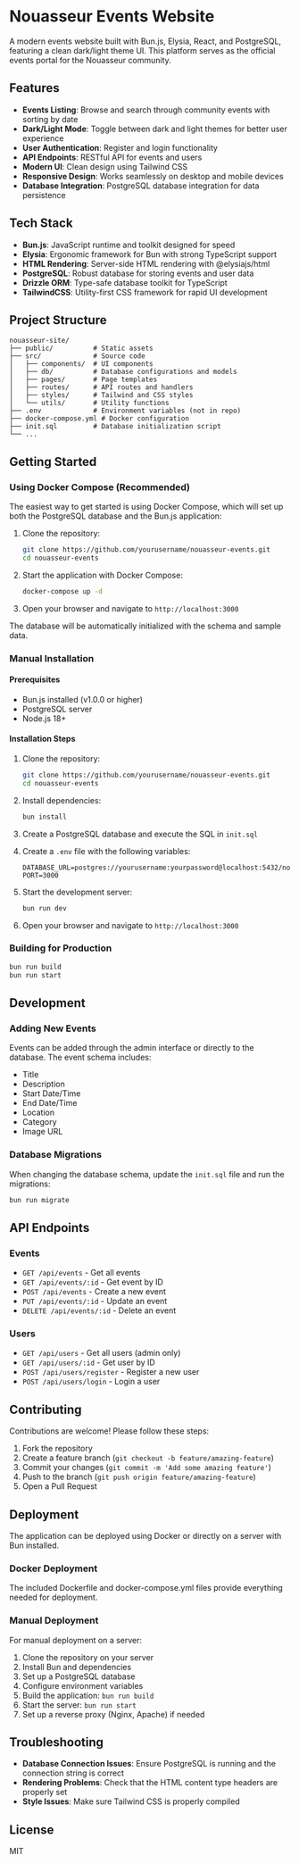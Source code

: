 # Nouasseur Events Website

A modern events website built with Bun.js, Elysia, React, and PostgreSQL, featuring a clean dark/light theme UI. This platform serves as the official events portal for the Nouasseur community.

## Features

- **Events Listing**: Browse and search through community events with sorting by date
- **Dark/Light Mode**: Toggle between dark and light themes for better user experience
- **User Authentication**: Register and login functionality
- **API Endpoints**: RESTful API for events and users
- **Modern UI**: Clean design using Tailwind CSS
- **Responsive Design**: Works seamlessly on desktop and mobile devices
- **Database Integration**: PostgreSQL database integration for data persistence

## Tech Stack

- **Bun.js**: JavaScript runtime and toolkit designed for speed
- **Elysia**: Ergonomic framework for Bun with strong TypeScript support
- **HTML Rendering**: Server-side HTML rendering with @elysiajs/html
- **PostgreSQL**: Robust database for storing events and user data
- **Drizzle ORM**: Type-safe database toolkit for TypeScript
- **TailwindCSS**: Utility-first CSS framework for rapid UI development

## Project Structure

```
nouasseur-site/
├── public/          # Static assets
├── src/             # Source code
│   ├── components/  # UI components
│   ├── db/          # Database configurations and models
│   ├── pages/       # Page templates
│   ├── routes/      # API routes and handlers
│   ├── styles/      # Tailwind and CSS styles
│   └── utils/       # Utility functions
├── .env             # Environment variables (not in repo)
├── docker-compose.yml # Docker configuration
├── init.sql         # Database initialization script
└── ...
```

## Getting Started

### Using Docker Compose (Recommended)

The easiest way to get started is using Docker Compose, which will set up both the PostgreSQL database and the Bun.js application:


1. Clone the repository:
   ```bash
   git clone https://github.com/yourusername/nouasseur-events.git
   cd nouasseur-events
   ```

2. Start the application with Docker Compose:
   ```bash
   docker-compose up -d
   ```

3. Open your browser and navigate to `http://localhost:3000`

The database will be automatically initialized with the schema and sample data.

### Manual Installation

#### Prerequisites

- Bun.js installed (v1.0.0 or higher)
- PostgreSQL server
- Node.js 18+

#### Installation Steps

1. Clone the repository:
   ```bash
   git clone https://github.com/yourusername/nouasseur-events.git
   cd nouasseur-events
   ```

2. Install dependencies:
   ```bash
   bun install
   ```

3. Create a PostgreSQL database and execute the SQL in `init.sql`

4. Create a `.env` file with the following variables:
   ```
   DATABASE_URL=postgres://yourusername:yourpassword@localhost:5432/nouasseur_events
   PORT=3000
   ```

5. Start the development server:
   ```bash
   bun run dev
   ```

6. Open your browser and navigate to `http://localhost:3000`

### Building for Production

```bash
bun run build
bun run start
```

## Development

### Adding New Events

Events can be added through the admin interface or directly to the database. The event schema includes:
- Title
- Description
- Start Date/Time
- End Date/Time
- Location
- Category
- Image URL

### Database Migrations

When changing the database schema, update the `init.sql` file and run the migrations:

```bash
bun run migrate
```

## API Endpoints

### Events

- `GET /api/events` - Get all events
- `GET /api/events/:id` - Get event by ID
- `POST /api/events` - Create a new event
- `PUT /api/events/:id` - Update an event
- `DELETE /api/events/:id` - Delete an event

### Users

- `GET /api/users` - Get all users (admin only)
- `GET /api/users/:id` - Get user by ID
- `POST /api/users/register` - Register a new user
- `POST /api/users/login` - Login a user

## Contributing

Contributions are welcome! Please follow these steps:

1. Fork the repository
2. Create a feature branch (`git checkout -b feature/amazing-feature`)
3. Commit your changes (`git commit -m 'Add some amazing feature'`)
4. Push to the branch (`git push origin feature/amazing-feature`)
5. Open a Pull Request

## Deployment

The application can be deployed using Docker or directly on a server with Bun installed.

### Docker Deployment

The included Dockerfile and docker-compose.yml files provide everything needed for deployment.

### Manual Deployment

For manual deployment on a server:

1. Clone the repository on your server
2. Install Bun and dependencies
3. Set up a PostgreSQL database
4. Configure environment variables
5. Build the application: `bun run build`
6. Start the server: `bun run start`
7. Set up a reverse proxy (Nginx, Apache) if needed

## Troubleshooting

- **Database Connection Issues**: Ensure PostgreSQL is running and the connection string is correct
- **Rendering Problems**: Check that the HTML content type headers are properly set
- **Style Issues**: Make sure Tailwind CSS is properly compiled

## License

MIT 
